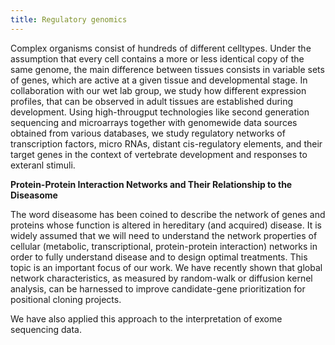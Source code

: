 ```yaml
---
title: Regulatory genomics
---
```


Complex organisms consist of hundreds of different celltypes. Under the assumption that every cell contains a more or less identical copy of the same genome, the main difference between tissues consists in variable sets of genes, which are active at a given tissue and developmental stage. In collaboration with our wet lab group, we study how different expression profiles, that can be observed in adult tissues are established during development. Using high-througput technologies like second generation sequencing and microarrays together with genomewide data sources  obtained from various databases, we study regulatory networks of transcription factors, micro RNAs, distant cis-regulatory elements, and their target genes in the context of vertebrate development and responses to exteranl stimuli.

**Protein-Protein Interaction Networks and Their Relationship to the Diseasome**

The word diseasome has been coined to describe the network of genes and proteins whose function is altered in hereditary (and acquired) disease. It is widely assumed that we will need to understand the network properties of cellular (metabolic, transcriptional, protein-protein interaction) networks in order to fully understand disease and to design optimal treatments. This topic is an important focus of our work. We have recently shown that global network characteristics, as measured by random-walk or diffusion kernel analysis, can be harnessed to improve candidate-gene prioritization for positional cloning projects.

We have also applied this approach to the interpretation of exome sequencing data.

